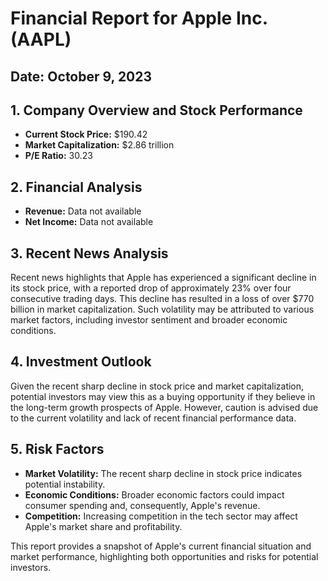 # Financial Report for Apple Inc. (AAPL)  
## Date: October 9, 2023  

## 1. Company Overview and Stock Performance  
- **Current Stock Price:** $190.42  
- **Market Capitalization:** $2.86 trillion  
- **P/E Ratio:** 30.23  

## 2. Financial Analysis  
- **Revenue:** Data not available  
- **Net Income:** Data not available  

## 3. Recent News Analysis  
Recent news highlights that Apple has experienced a significant decline in its stock price, with a reported drop of approximately 23% over four consecutive trading days. This decline has resulted in a loss of over $770 billion in market capitalization. Such volatility may be attributed to various market factors, including investor sentiment and broader economic conditions.

## 4. Investment Outlook  
Given the recent sharp decline in stock price and market capitalization, potential investors may view this as a buying opportunity if they believe in the long-term growth prospects of Apple. However, caution is advised due to the current volatility and lack of recent financial performance data.

## 5. Risk Factors  
- **Market Volatility:** The recent sharp decline in stock price indicates potential instability.  
- **Economic Conditions:** Broader economic factors could impact consumer spending and, consequently, Apple's revenue.  
- **Competition:** Increasing competition in the tech sector may affect Apple's market share and profitability.  

This report provides a snapshot of Apple's current financial situation and market performance, highlighting both opportunities and risks for potential investors.